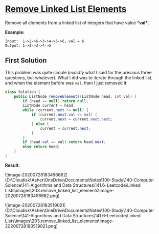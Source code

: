 # [Remove Linked List Elements](https://leetcode.com/explore/learn/card/linked-list/219/classic-problems/1207/)

Remove all elements from a linked list of integers that have value ***val\***.

**Example:**

```
Input:  1->2->6->3->4->5->6, val = 6
Output: 1->2->3->4->5
```

## First Solution

This problem was quite simple (*exactly* what I said for the previous three questions, but whatever). What I did was to iterate through the linked list, and when the element before was `val`, then I just removed it:

```java
class Solution {
    public ListNode removeElements(ListNode head, int val) {
        if (head == null) return null;
        ListNode current = head;
        while (current.next != null) {
            if (current.next.val == val) {
                current.next = current.next.next;
            } else {
                current = current.next;
            }
        }
        if (head.val == val) return head.next;
        else return head;
    }
}
```

**Result:**

![image-20200728183456662](D:\Cloudisk\Asher\OneDrive\Documents\Notes\100-Study\140-Computer Science\141-Algorithms and Data Structures\141.6-Leetcode\Linked Lists\images\203.remove_linked_list_elements\image-20200728183456662.png)

![image-20200728183519021](D:\Cloudisk\Asher\OneDrive\Documents\Notes\100-Study\140-Computer Science\141-Algorithms and Data Structures\141.6-Leetcode\Linked Lists\images\203.remove_linked_list_elements\image-20200728183519021.png)

